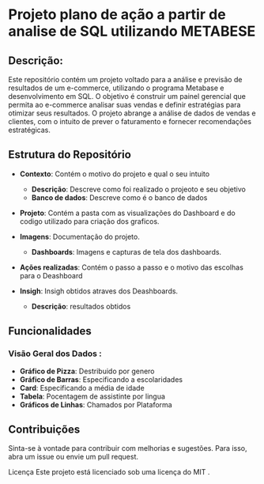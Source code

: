# Projeto plano de ação a partir de analise de SQL utilizando METABESE


## **Descrição**:

Este repositório contém um projeto voltado para a análise e previsão de resultados de um e-commerce, utilizando o programa Metabase e desenvolvimento em SQL. O objetivo é construir um painel gerencial que permita ao e-commerce analisar suas vendas e definir estratégias para otimizar seus resultados. O projeto abrange a análise de dados de vendas e clientes, com o intuito de prever o faturamento e fornecer recomendações estratégicas.

## Estrutura do Repositório

- **Contexto**: Contém o motivo do projeto e qual o seu intuito
    - **Descrição**: Descreve como foi realizado o projeoto e seu objetivo 
    - **Banco de dados**: Descreve como é o banco de dados 

- **Projeto**: Contém a pasta com as visualizações do Dashboard e do codigo utilizado para criação dos graficos.
  
- **Imagens**: Documentação do projeto.
  - **Dashboards**: Imagens e capturas de tela dos dashboards.
 
- **Ações realizadas**: Contém o passo a passo e o motivo das escolhas para o Deashboard
      
- **Insigh**: Insigh obtidos atraves dos Deashboards.
  - **Descrição**: resultados obtidos
 
  
## **Funcionalidades**
### Visão Geral dos Dados :

- **Gráfico de Pizza**: Destribuido por genero
- **Gráfico de Barras**: Especificando a escolaridades
- **Card**: Especificando a média de idade
- **Tabela**: Pocentagem de assistinte por lingua
- **Gráficos de Linhas**: Chamados por Plataforma 


## **Contribuições**
Sinta-se à vontade para contribuir com melhorias e sugestões. Para isso, abra um issue ou envie um pull request.

Licença
Este projeto está licenciado sob uma licença do MIT .
